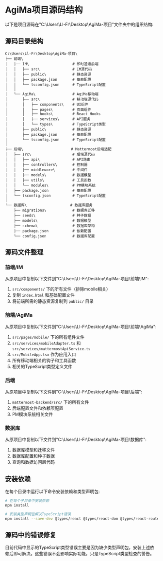 # AgiMa项目源码结构

以下是项目源码在"C:\Users\Ll-Fr\Desktop\AgiMa-项目"文件夹中的组织结构:

## 源码目录结构

```
C:\Users\Ll-Fr\Desktop\AgiMa-项目\
├── 前端\
│   ├── IM\                    # 即时通讯前端
│   │   ├── src\               # IM源代码
│   │   ├── public\            # 静态资源
│   │   ├── package.json       # 依赖配置
│   │   └── tsconfig.json      # TypeScript配置
│   │
│   └── AgiMa\                 # AgiMa移动端
│       ├── src\               # 移动端源代码
│       │   ├── components\    # UI组件
│       │   ├── pages\         # 页面组件
│       │   ├── hooks\         # React Hooks
│       │   ├── services\      # API服务
│       │   └── types\         # TypeScript类型
│       ├── public\            # 静态资源
│       ├── package.json       # 依赖配置
│       └── tsconfig.json      # TypeScript配置
│
├── 后端\                      # Mattermost后端适配
│   ├── src\                   # 后端源代码
│   │   ├── api\               # API路由
│   │   ├── controllers\       # 控制器
│   │   ├── middleware\        # 中间件
│   │   ├── models\            # 数据模型
│   │   ├── utils\             # 工具函数
│   │   └── modules\           # PM模块系统
│   ├── package.json           # 依赖配置
│   └── tsconfig.json          # TypeScript配置
│
└── 数据库\                    # 数据库服务
    ├── migrations\            # 数据库迁移
    ├── seeds\                 # 种子数据
    ├── models\                # 数据模型
    ├── schema\                # 数据库架构
    ├── package.json           # 依赖配置
    └── config.json            # 数据库配置
```

## 源码文件整理

### 前端/IM

从原项目中复制以下文件到"C:\Users\Ll-Fr\Desktop\AgiMa-项目\前端\IM\":

1. `src/components/` 下的所有文件（排除mobile相关）
2. 复制 `index.html` 和基础配置文件
3. 将前端所需的静态资源复制到 `public/` 目录

### 前端/AgiMa

从原项目中复制以下文件到"C:\Users\Ll-Fr\Desktop\AgiMa-项目\前端\AgiMa\":

1. `src/pages/mobile/` 下的所有组件文件
2. `src/services/mobileAdapter.ts` 和 `src/services/mattermostApiService.ts`
3. `src/MobileApp.tsx` 作为应用入口
4. 所有移动端相关的钩子和工具函数
5. 相关的TypeScript类型定义文件

### 后端

从原项目中复制以下文件到"C:\Users\Ll-Fr\Desktop\AgiMa-项目\后端\":

1. `mattermost-backend/src/` 下的所有文件
2. 后端配置文件和依赖项配置
3. PM模块系统相关文件

### 数据库

从原项目中复制以下文件到"C:\Users\Ll-Fr\Desktop\AgiMa-项目\数据库\":

1. 数据库模型和迁移文件
2. 数据库配置和种子数据
3. 查询和数据访问层代码

## 安装依赖

在每个目录中运行以下命令安装依赖和类型声明包:

```bash
# 在每个子目录中安装依赖
npm install

# 安装类型声明包解决TypeScript错误
npm install --save-dev @types/react @types/react-dom @types/react-router-dom @types/node @types/express
```

## 源码中的错误修复

目前代码中显示的TypeScript类型错误主要是因为缺少类型声明包，安装上述依赖后即可解决。这些错误不会影响实际功能，只是TypeScript类型检查的警告。